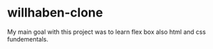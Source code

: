 # willhaben-clone
My main goal with this project was to learn flex box also html and css fundementals.
